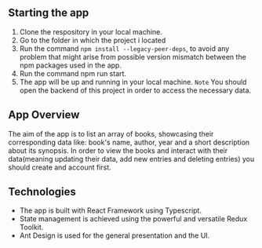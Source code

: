## Starting the app
1. Clone the respository in your local machine.
2. Go to the folder in which the project i located
3. Run the command `npm install --legacy-peer-deps`, to avoid any problem that might arise from possible version mismatch between the npm packages used in the app.
4. Run the command npm run start.
5. The app will be up and running in your local machine.
`Note` You should open the backend of this project in order to access the necessary data.

## App Overview
The aim of the app is to list an array of books, showcasing their corresponding data like: book's name, author, year and a short description about its synopsis. In order to view the books and interact with their data(meaning updating their data, add new entries and deleting entries) you should create and account first.

## Technologies
- The app is built with React Framework using Typescript.
- State management is achieved using the powerful and versatile Redux Toolkit.
- Ant Design is used for the general presentation and the UI.

